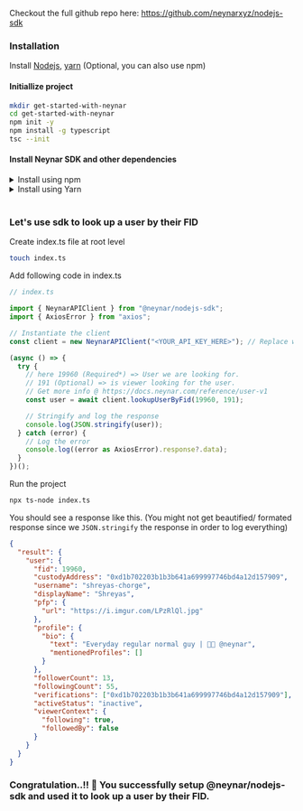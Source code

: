 Checkout the full github repo here:
https://github.com/neynarxyz/nodejs-sdk

### Installation

Install [ Nodejs](https://nodejs.org/en/download/package-manager), [yarn](https://classic.yarnpkg.com/lang/en/docs/install/#mac-stable) (Optional, you can also use npm)

#### Initiallize project

```bash
mkdir get-started-with-neynar
cd get-started-with-neynar
npm init -y
npm install -g typescript
tsc --init
```

#### Install Neynar SDK and other dependencies

<details>
<summary>Install using npm</summary>
  <pre><code>
    npm i @neynar/nodejs-sdk axios
    npm i -D typescript ts-node
    </code></pre>
</details>

<details>
  <summary>Install using Yarn</summary>
  <pre><code>
    yarn add @neynar/nodejs-sdk axios
    yarn add -D typescript ts-node
    </code></pre>
</details>
<!-- Following text is indented with non-breaking spaces. -->
&nbsp;&nbsp;&nbsp;&nbsp;

### Let's use sdk to look up a user by their FID

Create index.ts file at root level

```bash
touch index.ts
```

Add following code in index.ts

```typescript
// index.ts

import { NeynarAPIClient } from "@neynar/nodejs-sdk";
import { AxiosError } from "axios";

// Instantiate the client
const client = new NeynarAPIClient("<YOUR_API_KEY_HERE>"); // Replace with your Neynar API Key.

(async () => {
  try {
    // here 19960 (Required*) => User we are looking for.
    // 191 (Optional) => is viewer looking for the user.
    // Get more info @ https://docs.neynar.com/reference/user-v1
    const user = await client.lookupUserByFid(19960, 191);

    // Stringify and log the response
    console.log(JSON.stringify(user));
  } catch (error) {
    // Log the error
    console.log((error as AxiosError).response?.data);
  }
})();
```

Run the project

```bash
npx ts-node index.ts
```

You should see a response like this. (You might not get beautified/ formated response since we `JSON.stringify` the response in order to log everything)

```json
{
  "result": {
    "user": {
      "fid": 19960,
      "custodyAddress": "0xd1b702203b1b3b641a699997746bd4a12d157909",
      "username": "shreyas-chorge",
      "displayName": "Shreyas",
      "pfp": {
        "url": "https://i.imgur.com/LPzRlQl.jpg"
      },
      "profile": {
        "bio": {
          "text": "Everyday regular normal guy | 👨‍💻 @neynar",
          "mentionedProfiles": []
        }
      },
      "followerCount": 13,
      "followingCount": 55,
      "verifications": ["0xd1b702203b1b3b641a699997746bd4a12d157909"],
      "activeStatus": "inactive",
      "viewerContext": {
        "following": true,
        "followedBy": false
      }
    }
  }
}
```

### Congratulation..!! 🎉 You successfully setup @neynar/nodejs-sdk and used it to look up a user by their FID.
